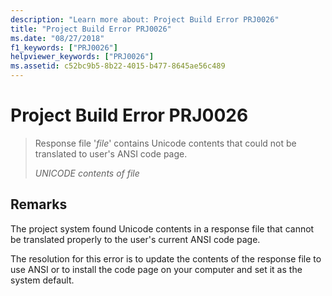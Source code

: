 ```yaml
---
description: "Learn more about: Project Build Error PRJ0026"
title: "Project Build Error PRJ0026"
ms.date: "08/27/2018"
f1_keywords: ["PRJ0026"]
helpviewer_keywords: ["PRJ0026"]
ms.assetid: c52bc9b5-8b22-4015-b477-8645ae56c489
---
```

# Project Build Error PRJ0026

> Response file '*file*' contains Unicode contents that could not be translated to user's ANSI code page.
>
> *UNICODE contents of file*

## Remarks

The project system found Unicode contents in a response file that cannot be translated properly to the user's current ANSI code page.

The resolution for this error is to update the contents of the response file to use ANSI or to install the code page on your computer and set it as the system default.
